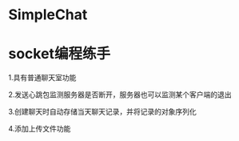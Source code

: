 SimpleChat
==========
<h1>socket编程练手</h1>
<p>1.具有普通聊天室功能</p>
<p>2.发送心跳包监测服务器是否断开，服务器也可以监测某个客户端的退出</p>
<p>3.创建聊天时自动存储当天聊天记录，并将记录的对象序列化</p>
<p>4.添加上传文件功能</p>
